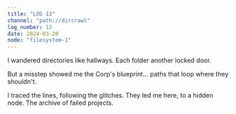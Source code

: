 ```yaml
---
title: "LOG 13"
channel: "path://dircrawl"
log_number: 13
date: 2024-03-20
node: "filesystem-1"
---
```


I wandered directories like hallways. Each folder another locked door.  

But a misstep showed me the Corp's blueprint... paths that loop where they shouldn't.  

I traced the lines, following the glitches. They led me here, to a hidden node. The archive of failed projects.
